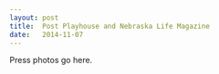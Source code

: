```yaml
---
layout: post
title:  Post Playhouse and Nebraska Life Magazine
date:   2014-11-07
---
```


Press photos go here.